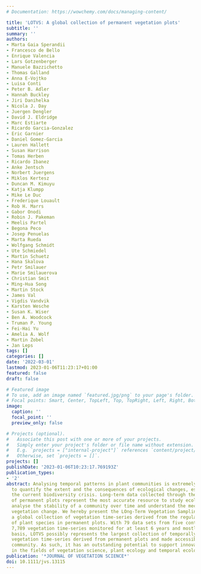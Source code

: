 ```yaml
---
# Documentation: https://wowchemy.com/docs/managing-content/

title: 'LOTVS: A global collection of permanent vegetation plots'
subtitle: ''
summary: ''
authors:
- Marta Gaia Sperandii
- Francesco de Bello
- Enrique Valencia
- Lars Gotzenberger
- Manuele Bazzichetto
- Thomas Galland
- Anna E-Vojtko
- Luisa Conti
- Peter B. Adler
- Hannah Buckley
- Jiri Danihelka
- Nicola J. Day
- Juergen Dengler
- David J. Eldridge
- Marc Estiarte
- Ricardo Garcia-Gonzalez
- Eric Garnier
- Daniel Gomez-Garcia
- Lauren Hallett
- Susan Harrison
- Tomas Herben
- Ricardo Ibanez
- Anke Jentsch
- Norbert Juergens
- Miklos Kertesz
- Duncan M. Kimuyu
- Katja Klumpp
- Mike Le Duc
- Frederique Louault
- Rob H. Marrs
- Gabor Onodi
- Robin J. Pakeman
- Meelis Partel
- Begona Peco
- Josep Penuelas
- Marta Rueda
- Wolfgang Schmidt
- Ute Schmiedel
- Martin Schuetz
- Hana Skalova
- Petr Smilauer
- Marie Smilauerova
- Christian Smit
- Ming-Hua Song
- Martin Stock
- James Val
- Vigdis Vandvik
- Karsten Wesche
- Susan K. Wiser
- Ben A. Woodcock
- Truman P. Young
- Fei-Hai Yu
- Amelia A. Wolf
- Martin Zobel
- Jan Leps
tags: []
categories: []
date: '2022-03-01'
lastmod: 2023-01-06T11:23:17+01:00
featured: false
draft: false

# Featured image
# To use, add an image named `featured.jpg/png` to your page's folder.
# Focal points: Smart, Center, TopLeft, Top, TopRight, Left, Right, BottomLeft, Bottom, BottomRight.
image:
  caption: ''
  focal_point: ''
  preview_only: false

# Projects (optional).
#   Associate this post with one or more of your projects.
#   Simply enter your project's folder or file name without extension.
#   E.g. `projects = ["internal-project"]` references `content/project/deep-learning/index.md`.
#   Otherwise, set `projects = []`.
projects: []
publishDate: '2023-01-06T10:23:17.769193Z'
publication_types:
- '2'
abstract: Analysing temporal patterns in plant communities is extremely important
  to quantify the extent and the consequences of ecological changes, especially considering
  the current biodiversity crisis. Long-term data collected through the regular sampling
  of permanent plots represent the most accurate resource to study ecological succession,
  analyse the stability of a community over time and understand the mechanisms driving
  vegetation change. We hereby present the LOng-Term Vegetation Sampling (LOTVS) initiative,
  a global collection of vegetation time-series derived from the regular monitoring
  of plant species in permanent plots. With 79 data sets from five continents and
  7,789 vegetation time-series monitored for at least 6 years and mostly on an annual
  basis, LOTVS possibly represents the largest collection of temporally fine-grained
  vegetation time-series derived from permanent plots and made accessible to the research
  community. As such, it has an outstanding potential to support innovative research
  in the fields of vegetation science, plant ecology and temporal ecology.
publication: '*JOURNAL OF VEGETATION SCIENCE*'
doi: 10.1111/jvs.13115
---
```

